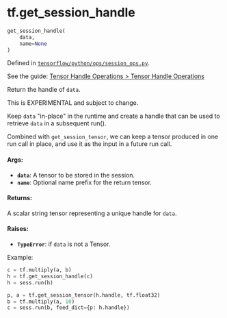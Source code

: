 <div itemscope itemtype="http://developers.google.com/ReferenceObject">
<meta itemprop="name" content="tf.get_session_handle" />
</div>

# tf.get_session_handle

``` python
get_session_handle(
    data,
    name=None
)
```



Defined in [`tensorflow/python/ops/session_ops.py`](https://www.tensorflow.org/code/tensorflow/python/ops/session_ops.py).

See the guide: [Tensor Handle Operations > Tensor Handle Operations](../../../api_guides/python/session_ops.md#Tensor_Handle_Operations)

Return the handle of `data`.

This is EXPERIMENTAL and subject to change.

Keep `data` "in-place" in the runtime and create a handle that can be
used to retrieve `data` in a subsequent run().

Combined with `get_session_tensor`, we can keep a tensor produced in
one run call in place, and use it as the input in a future run call.

#### Args:

* <b>`data`</b>: A tensor to be stored in the session.
* <b>`name`</b>: Optional name prefix for the return tensor.


#### Returns:

  A scalar string tensor representing a unique handle for `data`.


#### Raises:

* <b>`TypeError`</b>: if `data` is not a Tensor.

Example:

```python
c = tf.multiply(a, b)
h = tf.get_session_handle(c)
h = sess.run(h)

p, a = tf.get_session_tensor(h.handle, tf.float32)
b = tf.multiply(a, 10)
c = sess.run(b, feed_dict={p: h.handle})
```